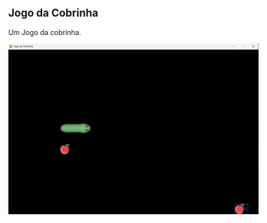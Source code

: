 ## Jogo da Cobrinha

<p>Um Jogo da cobrinha.</p>


[![Watch the video](https://github.com/0Kunz/PROJETOS/blob/main/Jogo%20da%20Cobrinha/apresentação/inicinal.png)](https://github.com/0Kunz/PROJETOS/blob/main/Jogo%20da%20Cobrinha/apresentação/Vìdeo%20talvez.mp4)
